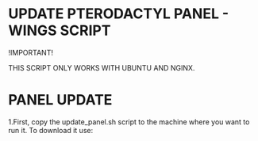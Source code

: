 # UPDATE PTERODACTYL PANEL - WINGS SCRIPT

!IMPORTANT!

THIS SCRIPT ONLY WORKS WITH UBUNTU AND NGINX.

# PANEL UPDATE 

1.First, copy the update_panel.sh script to the machine where you want to run it. 
To download it use: